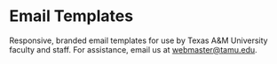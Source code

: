 # Email Templates

Responsive, branded email templates for use by Texas A&M University faculty and staff. For assistance, email us at webmaster@tamu.edu.
